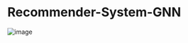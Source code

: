 # Recommender-System-GNN


![image](https://github.com/user-attachments/assets/c76ac58d-d8cc-429c-98d9-5fbdd77ed6ec)
